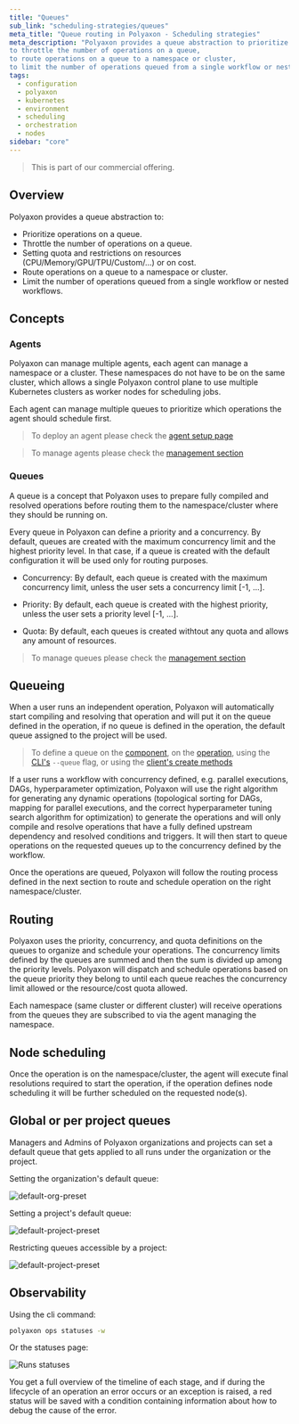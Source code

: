 ```yaml
---
title: "Queues"
sub_link: "scheduling-strategies/queues"
meta_title: "Queue routing in Polyaxon - Scheduling strategies"
meta_description: "Polyaxon provides a queue abstraction to prioritize operations on a queue,
to throttle the number of operations on a queue,
to route operations on a queue to a namespace or cluster,
to limit the number of operations queued from a single workflow or nested workflows."
tags:
  - configuration
  - polyaxon
  - kubernetes
  - environment
  - scheduling
  - orchestration
  - nodes
sidebar: "core"
---
```


<blockquote class="commercial">This is part of our commercial offering.</blockquote>

## Overview

Polyaxon provides a queue abstraction to:
  * Prioritize operations on a queue.
  * Throttle the number of operations on a queue.
  * Setting quota and restrictions on resources (CPU/Memory/GPU/TPU/Custom/...) or on cost.
  * Route operations on a queue to a namespace or cluster.
  * Limit the number of operations queued from a single workflow or nested workflows.

## Concepts

### Agents

Polyaxon can manage multiple agents, each agent can manage a namespace or a cluster. These namespaces do not have to be on the same cluster,
which allows a single Polyaxon control plane to use multiple Kubernetes clusters as worker nodes for scheduling jobs.

Each agent can manage multiple queues to prioritize which operations the agent should schedule first.

> To deploy an agent please check the [agent setup page](/docs/setup/agent/)

> To manage agents please check the [management section](/docs/management/organizations/agents/)

### Queues

A queue is a concept that Polyaxon uses to prepare fully compiled and resolved operations before routing them to the namespace/cluster where they should be running on.

Every queue in Polyaxon can define a priority and a concurrency. By default, queues are created with the maximum concurrency limit and the highest priority level.
In that case, if a queue is created with the default configuration it will be used only for routing purposes.

 * Concurrency: By default, each queue is created with the maximum concurrency limit, unless the user sets a concurrency limit [-1, ...].

 * Priority: By default, each queue is created with the highest priority, unless the user sets a priority level [-1, ...].
 
 * Quota: By default, each queues is created withtout any quota and allows any amount of resources.

> To manage queues please check the [management section](/docs/management/organizations/queues/)

## Queueing

When a user runs an independent operation, Polyaxon will automatically start compiling and resolving that operation and will put it on the queue defined in the operation,
if no queue is defined in the operation, the default queue assigned to the project will be used.

> To define a queue on the [component](/docs/core/specification/component/#queue),
> on the [operation](/docs/core/specification/operation/#queue),
> using the [CLI's](/docs/core/cli/run/) `--queue` flag, or using the [client's create methods](/docs/core/python-library/run-client/#create)

If a user runs a workflow with concurrency defined, e.g. parallel executions, DAGs, hyperparameter optimization,
Polyaxon will use the right algorithm for generating any dynamic operations
(topological sorting for DAGs, mapping for parallel executions, and the correct hyperparameter tuning search algorithm for optimization)
to generate the operations and will only compile and resolve operations that have a fully defined upstream dependency and resolved conditions and triggers.
It will then start to queue operations on the requested queues up to the concurrency defined by the workflow.

Once the operations are queued, Polyaxon will follow the routing process defined in the next section to route and schedule operation on the right namespace/cluster.


## Routing

Polyaxon uses the priority, concurrency, and quota definitions on the queues to organize and schedule your operations.
The concurrency limits defined by the queues are summed and then the sum is divided up among the priority levels.
Polyaxon will dispatch and schedule operations based on the queue priority they belong to until each queue reaches the concurrency limit allowed or the resource/cost quota allowed.

Each namespace (same cluster or different cluster) will receive operations from the queues they are subscribed to via the agent managing the namespace.

## Node scheduling

Once the operation is on the namespace/cluster, the agent will execute final resolutions required to start the operation,
if the operation defines node scheduling it will be further scheduled on the requested node(s).

## Global or per project queues

Managers and Admins of Polyaxon organizations and projects can set a default queue that gets applied to all runs under the organization or the project.

Setting the organization's default queue:

![default-org-preset](../../../../content/images/dashboard/queues/default-org-queue.png)

Setting a project's default queue:

![default-project-preset](../../../../content/images/dashboard/queues/default-project-queue.png) 

Restricting queues accessible by a project:

![default-project-preset](../../../../content/images/dashboard/queues/queues-restrictions.png)

## Observability

Using the cli command:

```bash
polyaxon ops statuses -w
```

Or the statuses page:

![Runs statuses](../../../../content/images/dashboard/runs/statuses.png)

You get a full overview of the timeline of each stage, and if during the lifecycle of an operation an error
occurs or an exception is raised,
a red status will be saved with a condition containing information about how to debug the cause of the error.
